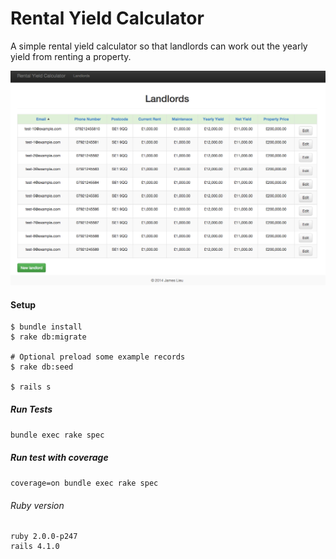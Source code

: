 # Rental Yield Calculator

A simple rental yield calculator so that landlords can work out the yearly yield from renting a property.

<center>
  <img src="./lib/assets/image1.png" />
</center>

#### Setup
```
$ bundle install
$ rake db:migrate

# Optional preload some example records 
$ rake db:seed

$ rails s
```

##### Run Tests
`bundle exec rake spec`

##### Run test with coverage
`coverage=on bundle exec rake spec`

###### Ruby version
```
ruby 2.0.0-p247
rails 4.1.0
```

